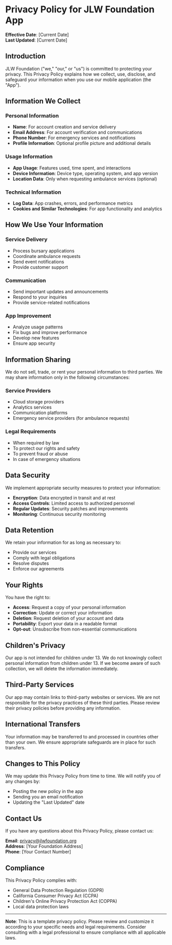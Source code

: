 # Privacy Policy for JLW Foundation App

**Effective Date**: [Current Date]  
**Last Updated**: [Current Date]

## Introduction

JLW Foundation ("we," "our," or "us") is committed to protecting your privacy. This Privacy Policy explains how we collect, use, disclose, and safeguard your information when you use our mobile application (the "App").

## Information We Collect

### Personal Information
- **Name**: For account creation and service delivery
- **Email Address**: For account verification and communications
- **Phone Number**: For emergency services and notifications
- **Profile Information**: Optional profile picture and additional details

### Usage Information
- **App Usage**: Features used, time spent, and interactions
- **Device Information**: Device type, operating system, and app version
- **Location Data**: Only when requesting ambulance services (optional)

### Technical Information
- **Log Data**: App crashes, errors, and performance metrics
- **Cookies and Similar Technologies**: For app functionality and analytics

## How We Use Your Information

### Service Delivery
- Process bursary applications
- Coordinate ambulance requests
- Send event notifications
- Provide customer support

### Communication
- Send important updates and announcements
- Respond to your inquiries
- Provide service-related notifications

### App Improvement
- Analyze usage patterns
- Fix bugs and improve performance
- Develop new features
- Ensure app security

## Information Sharing

We do not sell, trade, or rent your personal information to third parties. We may share information only in the following circumstances:

### Service Providers
- Cloud storage providers
- Analytics services
- Communication platforms
- Emergency service providers (for ambulance requests)

### Legal Requirements
- When required by law
- To protect our rights and safety
- To prevent fraud or abuse
- In case of emergency situations

## Data Security

We implement appropriate security measures to protect your information:
- **Encryption**: Data encrypted in transit and at rest
- **Access Controls**: Limited access to authorized personnel
- **Regular Updates**: Security patches and improvements
- **Monitoring**: Continuous security monitoring

## Data Retention

We retain your information for as long as necessary to:
- Provide our services
- Comply with legal obligations
- Resolve disputes
- Enforce our agreements

## Your Rights

You have the right to:
- **Access**: Request a copy of your personal information
- **Correction**: Update or correct your information
- **Deletion**: Request deletion of your account and data
- **Portability**: Export your data in a readable format
- **Opt-out**: Unsubscribe from non-essential communications

## Children's Privacy

Our app is not intended for children under 13. We do not knowingly collect personal information from children under 13. If we become aware of such collection, we will delete the information immediately.

## Third-Party Services

Our app may contain links to third-party websites or services. We are not responsible for the privacy practices of these third parties. Please review their privacy policies before providing any information.

## International Transfers

Your information may be transferred to and processed in countries other than your own. We ensure appropriate safeguards are in place for such transfers.

## Changes to This Policy

We may update this Privacy Policy from time to time. We will notify you of any changes by:
- Posting the new policy in the app
- Sending you an email notification
- Updating the "Last Updated" date

## Contact Us

If you have any questions about this Privacy Policy, please contact us:

**Email**: privacy@jlwfoundation.org  
**Address**: [Your Foundation Address]  
**Phone**: [Your Contact Number]

## Compliance

This Privacy Policy complies with:
- General Data Protection Regulation (GDPR)
- California Consumer Privacy Act (CCPA)
- Children's Online Privacy Protection Act (COPPA)
- Local data protection laws

---

**Note**: This is a template privacy policy. Please review and customize it according to your specific needs and legal requirements. Consider consulting with a legal professional to ensure compliance with all applicable laws.